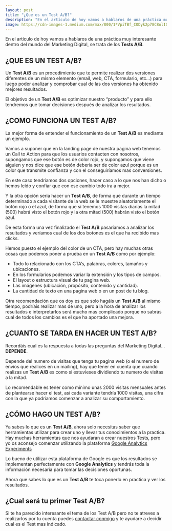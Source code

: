 ```yaml
---
layout: post
title: "¿Que es un Test A/B?"
description: "En el artículo de hoy vamos a hablaros de una práctica muy interesante dentro del mundo del Marketing Digital, se trata de los Tests A/B."
image: https://cdn-images-1.medium.com/max/800/1*VpiTBf_CODyk2p78C8olIQ.png
---
```


En el artículo de hoy vamos a hablaros de una práctica muy interesante dentro del mundo del Marketing Digital, se trata de los **Tests A/B**.

## ¿QUE ES UN TEST A/B?

Un **Test A/B** es un procedimiento que te permite realizar dos versiones diferentes de un mismo elemento (email, web, CTA, formulario, etc…) para luego poder analizar y comprobar cual de las dos versiones ha obtenido mejores resultados.

El objetivo de un **Test A/B** es optimizar nuestro “producto” y para ello tendremos que tomar decisiones después de analizar los resultados.

## ¿COMO FUNCIONA UN TEST A/B?

La mejor forma de entender el funcionamiento de un **Test A/B** es mediante un ejemplo.

Vamos a suponer que en la landing page de nuestra pagina web tenemos un Call to Action para que los usuarios contacten con nosotros, supongamos que ese botón es de color rojo, y supongamos que viene alguien y nos dice que ese botón debería ser de color azul porque es un color que transmite confianza y con el conseguiríamos mas conversiones.

En este caso tendríamos dos opciones, hacer caso a lo que nos han dicho o hemos leído y confiar que con ese cambio todo ira a mejor.

Y la otra opción seria hacer un **Test A/B**, de forma que durante un tiempo determinado a cada visitante de la web se le muestre aleatoriamente el botón rojo o el azul, de forma que si tenemos 1000 visitas diarias la mitad (500) habrá visto el botón rojo y la otra mitad (500) habrán visto el botón azul.

De esta forma una vez finalizado el **Test A/B** pasaríamos a analizar los resultados y veríamos cual de los dos botones es el que ha recibido mas clicks.

Hemos puesto el ejemplo del color de un CTA, pero hay muchas otras cosas que podemos poner a prueba en un **Test A/B** como por ejemplo:

- Todo lo relacionado con los CTA’s, palabras, colores, tamaños y ubicaciones.
- En los formularios podemos variar la extensión y los tipos de campos.
- El layout o estructura visual de tu pagina web.
- Las imágenes (ubicación, propósito, contenido y cantidad).
- La cantidad de texto en una pagina web o en un post de tu blog.

Otra recomendación que os doy es que solo hagáis un **Test A/B** al mismo tiempo, podríais realizar mas de uno, pero a la hora de analizar los resultados e interpretarlos será mucho mas complicado porque no sabrás cual de todos los cambios es el que ha aportado una mejora.

## ¿CUANTO SE TARDA EN HACER UN TEST A/B?

Recordáis cual es la respuesta a todas las preguntas del Marketing Digital… **DEPENDE**.

Depende del numero de visitas que tenga tu pagina web (o el numero de envíos que realices en un mailing), hay que tener en cuenta que cuando realizas un **Test A/B** es como si estuvieses dividiendo tu numero de visitas a la mitad.

Lo recomendable es tener como mínimo unas 2000 visitas mensuales antes de plantearse hacer el test, así cada variante tendría 1000 visitas, una cifra con la que ya podríamos comenzar a analizar su comportamiento.

## ¿CÓMO HAGO UN TEST A/B?

Ya sabes lo que es un **Test A/B**, ahora solo necesitas saber que herramientas utilizar para crear uno y llevar tus conocimientos a la practica. Hay muchas herramientas que nos ayudaran a crear nuestros Tests, pero yo os aconsejo comenzar utilizando la plataforma [Google Analytics Experiments](https://support.google.com/analytics/answer/1745147?hl=es)

Lo bueno de utilizar esta plataforma de Google es que los resultados se implementan perfectamente con **Google Analytics** y tendrás toda la información necesaria para tomar las decisiones oportunas.

Ahora que sabes lo que es un **Test A/B** te toca ponerlo en practica y ver los resultados.

## ¿Cual será tu primer Test A/B?

Si te ha parecido interesante el tema de los Test A/B pero no te atreves a realizarlos por tu cuenta puedes [contactar conmigo](mailto:info@ajra.es) y te ayudare a decidir cual es el Test mas indicado.